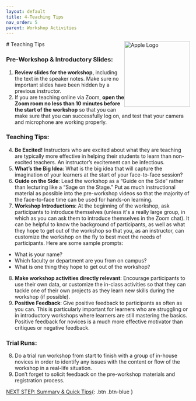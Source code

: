 ```yaml
---
layout: default
title: 4-Teaching Tips
nav_order: 5
parent: Workshop Activities
---
```

<img src="images/apple-logo.png" style="float:right;width:180px;" alt="Apple Logo">
# Teaching Tips

### Pre-Workshop & Introductory Slides:
1. **Review slides for the workshop**, including the text in the speaker notes. Make sure no important slides have been hidden by a previous instructor.
2. If you are teaching online via Zoom, **open the Zoom room no less than 10 minutes before the start of the workshop** so that you can make sure that you can successfully log on, and test that your camera and microphone are working properly.

### Teaching Tips:
4. **Be Excited!** Instructors who are excited about what they are teaching are typically more effective in helping their students to learn than non-excited teachers. An instructor’s excitement can be infectious.
5. **What’s the Big Idea**: What is the big idea that will capture the imagination of your learners at the start of your face-to-face session?
6. **Guide on the Side**: Lead the workshop as a “Guide on the Side” rather than lecturing like a “Sage on the Stage.” Put as much instructional material as possible into the pre-workshop videos so that the majority of the face-to-face time can be used for hands-on learning.
7. **Workshop Introductions**: At the beginning of the workshop, ask participants to introduce themselves (unless it's a really large group, in which as you can ask them to introduce themselves in the Zoom chat). It can be helpful to know the background of participants, as well as what they hope to get out of the workshop so that you, as an instructor, can customize the workshop on the fly to best meet the needs of participants. Here are some sample prompts: 
- What is your name?
- Which faculty or department are you from on campus?
- What is one thing they hope to get out of the workshop?
8. **Make workshop activities directly relevant**: Encourage participants to use their own data, or customize the in-class activities so that they can tackle one of their own projects as they learn new skills during the workshop (if possible).
9. **Positive Feedback**: Give positive feedback to participants as often as you can. This is particularly important for learners who are struggling or in introductory workshops where learners are still mastering the basics. Positive feedback for novices is a much more effective motivator than critiques or negative feedback.

### Trial Runs:
8. Do a trial run workshop from start to finish with a group of in-house novices in order to identify any issues with the content or flow of the workshop in a real-life situation.
9. Don’t forget to solicit feedback on the pre-workshop materials and registration process.

[NEXT STEP: Summary & Quick Tips](summary-tips.html){: .btn .btn-blue }
